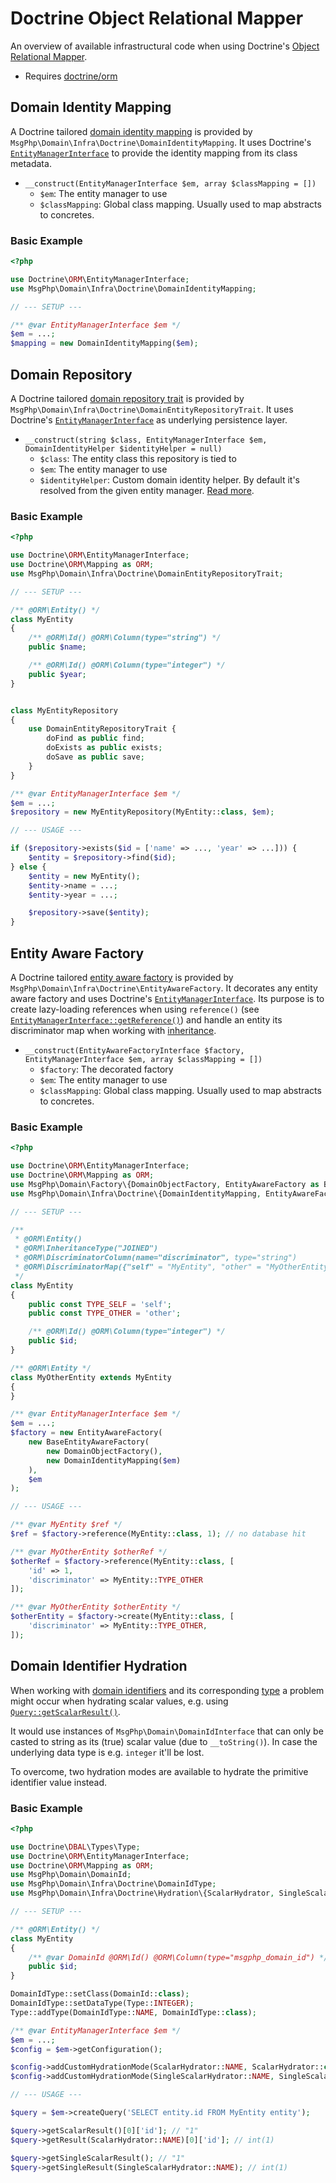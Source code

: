 # Doctrine Object Relational Mapper

An overview of available infrastructural code when using Doctrine's [Object Relational Mapper][orm-project].

- Requires [doctrine/orm]

## Domain Identity Mapping

A Doctrine tailored [domain identity mapping](../ddd/identity-mapping.md) is provided by
`MsgPhp\Domain\Infra\Doctrine\DomainIdentityMapping`. It uses Doctrine's [`EntityManagerInterface`][api-em] to provide
the identity mapping from its class metadata.

- `__construct(EntityManagerInterface $em, array $classMapping = [])`
    - `$em`: The entity manager to use
    - `$classMapping`: Global class mapping. Usually used to map abstracts to concretes.

### Basic Example

```php
<?php

use Doctrine\ORM\EntityManagerInterface;
use MsgPhp\Domain\Infra\Doctrine\DomainIdentityMapping;

// --- SETUP ---

/** @var EntityManagerInterface $em */
$em = ...;
$mapping = new DomainIdentityMapping($em);
```

## Domain Repository

A Doctrine tailored [domain repository trait](../ddd/repositories.md) is provided by
`MsgPhp\Domain\Infra\Doctrine\DomainEntityRepositoryTrait`. It uses Doctrine's [`EntityManagerInterface`][api-em] as
underlying persistence layer.

- `__construct(string $class, EntityManagerInterface $em, DomainIdentityHelper $identityHelper = null)`
    - `$class`: The entity class this repository is tied to
    - `$em`: The entity manager to use
    - `$identityHelper`: Custom domain identity helper. By default it's resolved from the given entity manager.
      [Read more](../ddd/identity-helper.md).

### Basic Example

```php
<?php

use Doctrine\ORM\EntityManagerInterface;
use Doctrine\ORM\Mapping as ORM;
use MsgPhp\Domain\Infra\Doctrine\DomainEntityRepositoryTrait;

// --- SETUP ---

/** @ORM\Entity() */
class MyEntity
{
    /** @ORM\Id() @ORM\Column(type="string") */
    public $name;

    /** @ORM\Id() @ORM\Column(type="integer") */
    public $year;
}


class MyEntityRepository
{
    use DomainEntityRepositoryTrait {
        doFind as public find;
        doExists as public exists;
        doSave as public save;
    }
}

/** @var EntityManagerInterface $em */
$em = ...;
$repository = new MyEntityRepository(MyEntity::class, $em);

// --- USAGE ---

if ($repository->exists($id = ['name' => ..., 'year' => ...])) {
    $entity = $repository->find($id);
} else {
    $entity = new MyEntity();
    $entity->name = ...;
    $entity->year = ...;

    $repository->save($entity);
}
```

## Entity Aware Factory

A Doctrine tailored [entity aware factory](../ddd/factory/entity-aware.md) is provided by
`MsgPhp\Domain\Infra\Doctrine\EntityAwareFactory`. It decorates any entity aware factory and uses Doctrine's
[`EntityManagerInterface`][api-em]. Its purpose is to create lazy-loading references when using `reference()` (see 
[`EntityManagerInterface::getReference()`][api-em-getreference]) and handle an entity its discriminator map when working
with [inheritance][orm-inheritance].

- `__construct(EntityAwareFactoryInterface $factory, EntityManagerInterface $em, array $classMapping = [])`
    - `$factory`: The decorated factory
    - `$em`: The entity manager to use
    - `$classMapping`: Global class mapping. Usually used to map abstracts to concretes.

### Basic Example

```php
<?php

use Doctrine\ORM\EntityManagerInterface;
use Doctrine\ORM\Mapping as ORM;
use MsgPhp\Domain\Factory\{DomainObjectFactory, EntityAwareFactory as BaseEntityAwareFactory};
use MsgPhp\Domain\Infra\Doctrine\{DomainIdentityMapping, EntityAwareFactory};

// --- SETUP ---

/**
 * @ORM\Entity()
 * @ORM\InheritanceType("JOINED")
 * @ORM\DiscriminatorColumn(name="discriminator", type="string")
 * @ORM\DiscriminatorMap({"self" = "MyEntity", "other" = "MyOtherEntity"})
 */
class MyEntity
{
    public const TYPE_SELF = 'self';
    public const TYPE_OTHER = 'other';

    /** @ORM\Id() @ORM\Column(type="integer") */
    public $id;
}

/** @ORM\Entity */
class MyOtherEntity extends MyEntity
{
}

/** @var EntityManagerInterface $em */
$em = ...;
$factory = new EntityAwareFactory(
    new BaseEntityAwareFactory(
        new DomainObjectFactory(),
        new DomainIdentityMapping($em)
    ),
    $em
);

// --- USAGE ---

/** @var MyEntity $ref */
$ref = $factory->reference(MyEntity::class, 1); // no database hit

/** @var MyOtherEntity $otherRef */
$otherRef = $factory->reference(MyEntity::class, [
    'id' => 1,
    'discriminator' => MyEntity::TYPE_OTHER
]);

/** @var MyOtherEntity $otherEntity */
$otherEntity = $factory->create(MyEntity::class, [
    'discriminator' => MyEntity::TYPE_OTHER,
]);
```

## Domain Identifier Hydration

When working with [domain identifiers](../ddd/identifiers.md) and its corresponding [type](doctrine-dbal.md#domain-identifier-type)
a problem might occur when hydrating scalar values, e.g. using [`Query::getScalarResult()`][api-query-getscalarresult].

It would use instances of `MsgPhp\Domain\DomainIdInterface` that can only be casted to string as its (true) scalar
value (due to `__toString()`). In case the underlying data type is e.g. `integer` it'll be lost.

To overcome, two hydration modes are available to hydrate the primitive identifier value instead.

### Basic Example

```php
<?php

use Doctrine\DBAL\Types\Type;
use Doctrine\ORM\EntityManagerInterface;
use Doctrine\ORM\Mapping as ORM;
use MsgPhp\Domain\DomainId;
use MsgPhp\Domain\Infra\Doctrine\DomainIdType;
use MsgPhp\Domain\Infra\Doctrine\Hydration\{ScalarHydrator, SingleScalarHydrator};

// --- SETUP ---

/** @ORM\Entity() */
class MyEntity
{
    /** @var DomainId @ORM\Id() @ORM\Column(type="msgphp_domain_id") */
    public $id;
}

DomainIdType::setClass(DomainId::class);
DomainIdType::setDataType(Type::INTEGER);
Type::addType(DomainIdType::NAME, DomainIdType::class);

/** @var EntityManagerInterface $em */
$em = ...;
$config = $em->getConfiguration();

$config->addCustomHydrationMode(ScalarHydrator::NAME, ScalarHydrator::class);
$config->addCustomHydrationMode(SingleScalarHydrator::NAME, SingleScalarHydrator::class);

// --- USAGE ---

$query = $em->createQuery('SELECT entity.id FROM MyEntity entity');

$query->getScalarResult()[0]['id']; // "1"
$query->getResult(ScalarHydrator::NAME)[0]['id']; // int(1)

$query->getSingleScalarResult(); // "1"
$query->getSingleResult(SingleScalarHydrator::NAME); // int(1)
```

[orm-project]: http://www.doctrine-project.org/projects/orm.html
[orm-inheritance]: http://docs.doctrine-project.org/projects/doctrine-orm/en/latest/reference/inheritance-mapping.html
[doctrine/orm]: https://packagist.org/packages/doctrine/orm
[api-em]: http://www.doctrine-project.org/api/orm/2.5/class-Doctrine.ORM.EntityManagerInterface.html
[api-em-getreference]: http://www.doctrine-project.org/api/orm/2.5/class-Doctrine.ORM.EntityManagerInterface.html#_getReference
[api-query-getscalarresult]: http://www.doctrine-project.org/api/orm/2.5/class-Doctrine.ORM.AbstractQuery.html#_getScalarResult
